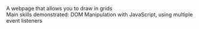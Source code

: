 A webpage that allows you to draw in grids<br>
Main skills demonstrated: DOM Manipulation with JavaScript, using multiple event listeners